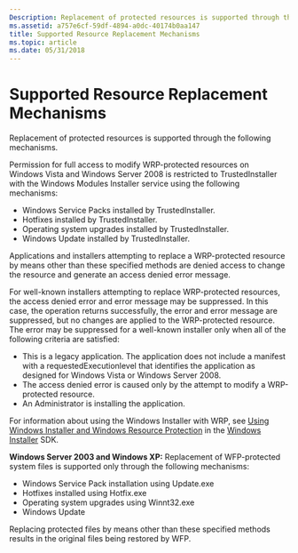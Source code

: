```yaml
---
Description: Replacement of protected resources is supported through the following mechanisms.
ms.assetid: a757e6cf-59df-4894-a0dc-40174b0aa147
title: Supported Resource Replacement Mechanisms
ms.topic: article
ms.date: 05/31/2018
---
```


# Supported Resource Replacement Mechanisms

Replacement of protected resources is supported through the following mechanisms.

Permission for full access to modify WRP-protected resources on Windows Vista and Windows Server 2008 is restricted to TrustedInstaller with the Windows Modules Installer service using the following mechanisms:

-   Windows Service Packs installed by TrustedInstaller.
-   Hotfixes installed by TrustedInstaller.
-   Operating system upgrades installed by TrustedInstaller.
-   Windows Update installed by TrustedInstaller.

Applications and installers attempting to replace a WRP-protected resource by means other than these specified methods are denied access to change the resource and generate an access denied error message.

For well-known installers attempting to replace WRP-protected resources, the access denied error and error message may be suppressed. In this case, the operation returns successfully, the error and error message are suppressed, but no changes are applied to the WRP-protected resource. The error may be suppressed for a well-known installer only when all of the following criteria are satisfied:

-   This is a legacy application. The application does not include a manifest with a requestedExecutionlevel that identifies the application as designed for Windows Vista or Windows Server 2008.
-   The access denied error is caused only by the attempt to modify a WRP-protected resource.
-   An Administrator is installing the application.

For information about using the Windows Installer with WRP, see [Using Windows Installer and Windows Resource Protection](/windows/desktop/Msi/windows-resource-protection-on-windows-vista) in the [Windows Installer](/windows/desktop/Msi/windows-installer-portal) SDK.

**Windows Server 2003 and Windows XP:** Replacement of WFP-protected system files is supported only through the following mechanisms:

-   Windows Service Pack installation using Update.exe
-   Hotfixes installed using Hotfix.exe
-   Operating system upgrades using Winnt32.exe
-   Windows Update

Replacing protected files by means other than these specified methods results in the original files being restored by WFP.

 

 